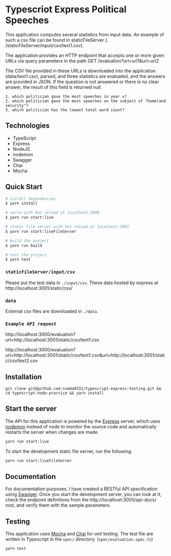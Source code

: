# Typescriot Express Political Speeches

This application computes several statistics from input data.
An example of such a csv file can be found in staticFileServer (. /staticFileServer/input/csv/text1.csv).

The application provides an HTTP endpoint that accepts one or more given URLs via query parameters in the path
GET /evaluation?url=url1&url=url2

The CSV file provided in these URLs is downloaded into the application (data/text1.csv), parsed, and three statistics are evaluated, and the answers are provided in JSON. If the question is not answered or there is no clear answer, the result of this field is returned null.

```
1. which politician gave the most speeches in year x?
2. which politician gave the most speeches on the subject of "homeland security"?
3. which politician has the lowest total word count?
```

## Technologies

- TypeScript
- Express
- NodeJS
- nodemon
- Swagger
- Chai
- Mocha


## Quick Start

```bash
# install dependencies
$ yarn install

# serve with hot reload at localhost:3000
$ yarn run start:live

# static file server with hot reload at localhost:3001
$ yarn run start:liveFileServer

# build the project
$ yarn run build

# test the project
$ yarn test
```

### `staticFileServer/input/csv`

Please put the test data in `./input/csv`. These data hosted by express at http://localhost:3001/static/csv/

### `data`

External csv files are downloaded in `./data`.

### `Example API request`

http://localhost:3000/evaluation?url=http://localhost:3001/static/csv/text1.csv

http://localhost:3000/evaluation?url=http://localhost:3001/static/csv/text1.csv&url=http://localhost:3001/static/csv/text2.csv


## Installation

```
git clone git@github.com:suema0331/typescript-express-testing.git && cd typescript-node-practice && yarn install
```

## Start the server

The API for this application is powered by the [Express](https://expressjs.com/) server, which uses [nodemon](https://nodemon.io/) instead of node to monitor the source code and automatically restarts the server when changes are made.

```bash
yarn run start:live
```

To start the development static file server, run the following.

```bash
yarn run start:liveFileServer
```

## Documentation

For documentation purposes, I have created a RESTful API specification using [Swagger](https://swagger.io/). Once you start the development server, you can look at it, check the endpoint definitions from the http://localhost:3000/api-docs/ root, and verify them with the sample parameters.


## Testing

This application uses [Mocha](https://mochajs.org/) and [Chai](https://www.chaijs.com/) for unit testing. The test file are written in Typescript in the `spec/` directory. (`spec/evaluation.spec.ts`)

```bash
yarn test
```
